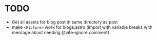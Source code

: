 ---
---

# TODO

- Get all assets for blog post in same directory as post
- make `<Picture>` work for blogs.astro (import with variable
  breaks with message about needing @vite-ignore comment)
